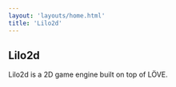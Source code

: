 ```yaml
---
layout: 'layouts/home.html'
title: 'Lilo2d'
---
```


## Lilo2d

Lilo2d is a 2D game engine built on top of LÖVE.